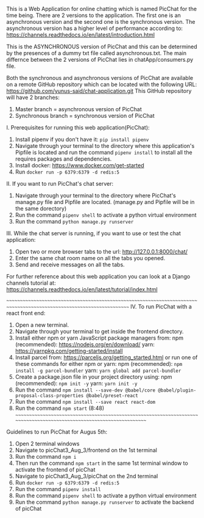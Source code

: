 This is a Web Application for online chatting which is named PicChat for the time being.
There are 2 versions to the application. The first one is an asynchronous version and
the second one is the synchronous version. The asynchronous version has a higher level
of performance according to:
https://channels.readthedocs.io/en/latest/introduction.html

This is the ASYNCHRONOUS version of PicChat and this can be determined by the presences
of a dummy txt file called asynchronous.txt. The main differnce between the 2 versions
of PicChat lies in chatApp/consumers.py file.

Both the synchronous and asynchronous versions of PicChat are available on a remote
GitHub repository which can be located with the following URL:
https://github.com/yunus-said/chat-application.git
This GitHub repository will have 2 branches:
1. Master branch      = asynchronous version of PicChat
2. Synchronous branch = synchronous version of PicChat

I. Prerequisites for running this web application(PicChat):
1. Install pipenv if you don't have it: `pip install pipenv`
2. Navigate through your terminal to the directory where this application's Pipfile
   is located and run the command `pipenv install` to install all the requires
   packages and dependencies.
3. Install docker: https://www.docker.com/get-started
4. Run `docker run -p 6379:6379 -d redis:5`

II. If you want to run PicChat's chat server:
1. Navigate through your terminal to the directory where PicChat's manage.py file
   and Pipfile are located. (manage.py and Pipfile will be in the same dorectory)
2. Run the command `pipenv shell` to activate a python virtual environment
3. Run the command `python manage.py runserver`

III. While the chat server is running, if you want to use or test the chat application:
1. Open two or more browser tabs to the url: http://127.0.0.1:8000/chat/
2. Enter the same chat room name on all the tabs you opened.
2. Send and receive messages on all the tabs.

For further reference about this web application you can look at a Django channels
tutorial at: https://channels.readthedocs.io/en/latest/tutorial/index.html

`~~~~~~~~~~~~~~~~~~~~~~~~~~~~~~~~~~~~~~~~~~~~~~~~~~~~~~~~~~~~~~~~~~~~~~~~~~~~~~~~~~~~~~~~~~~~~~~~~~~~~~~~~~~~~~~~~~~`
IV. To run PicChat with a react front end:
1. Open a new terminal.
2. Navigate through your terminal to get inside the frontend directory.
3. Install either npm or yarn JavaScript package managers from:
    npm (recommended): https://nodejs.org/en/download/
    yarn: https://yarnpkg.com/getting-started/install
4. Install parcel from: https://parceljs.org/getting_started.html or run one of
   these commands for either npm or yarn:
    npm (recommended): `npm install -g parcel-bundler`
    yarn: `yarn global add parcel-bundler`
5. Create a package.json file in your project directory using:
    npm (recommended): `npm init -y`
    yarn: `yarn init -y`
6. Run the command `npm install --save-dev @babel/core @babel/plugin-proposal-class-properties @babel/preset-react`
7. Run the command `npm install --save react react-dom`
8. Run the command `npm start` (8:48)
`~~~~~~~~~~~~~~~~~~~~~~~~~~~~~~~~~~~~~~~~~~~~~~~~~~~~~~~~~~~~~~~~~~~~~~~~~~~~~~~~~~~~~~~~~~~~~~~~~~~~~~~~~~~~~~~~~~~`

Guidelines to run PicChat for Augus 5th:
1. Open 2 terminal windows
2. Navigate to picChat3_Aug_3/frontend on the 1st terminal
3. Run the command `npm i`
4. Then run the command `npm start` in the same 1st terminal window to activate the frontend of picChat
5. Navigate to picChat3_Aug_3/picChat on the 2nd terminal
6. Run `docker run -p 6379:6379 -d redis:5`
7. Run the command `pipenv install`
8. Run the command `pipenv shell` to activate a python virtual environment
9. Run the command `python manage.py runserver` to activate the backend of picChat
